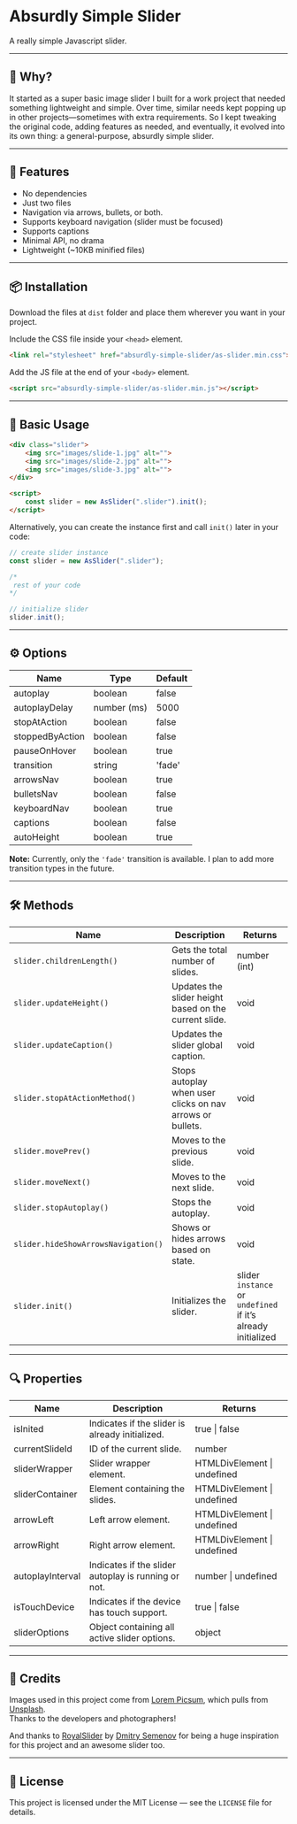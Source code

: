 # Absurdly Simple Slider

A really simple Javascript slider.

---

## 🧠 Why?

It started as a super basic image slider I built for a work project that needed something lightweight and simple. Over time, similar needs kept popping up in other projects—sometimes with extra requirements. So I kept tweaking the original code, adding features as needed, and eventually, it evolved into its own thing: a general-purpose, absurdly simple slider.

---

## 🚀 Features

- No dependencies
- Just two files
- Navigation via arrows, bullets, or both.
- Supports keyboard navigation (slider must be focused)
- Supports captions
- Minimal API, no drama
- Lightweight (~10KB minified files)

---

## 📦 Installation

Download the files at `dist` folder and place them wherever you want in your project.

Include the CSS file inside your `<head>` element.
```html
<link rel="stylesheet" href="absurdly-simple-slider/as-slider.min.css">
```

Add the JS file at the end of your `<body>` element.
```html
<script src="absurdly-simple-slider/as-slider.min.js"></script>
```

---

## 🧱 Basic Usage

```html
<div class="slider">
	<img src="images/slide-1.jpg" alt="">
	<img src="images/slide-2.jpg" alt="">
	<img src="images/slide-3.jpg" alt="">
</div>

<script>
	const slider = new AsSlider(".slider").init();
</script>
```
Alternatively, you can create the instance first and call `init()` later in your code:
```js
// create slider instance
const slider = new AsSlider(".slider");

/*
 rest of your code
*/

// initialize slider
slider.init();
```

---

## ⚙️ Options

| Name           | Type          | Default     |
|----------------|---------------|-------------|
| autoplay       | boolean       | false       |
| autoplayDelay  | number (ms)   | 5000        |
| stopAtAction   | boolean       | false       |
| stoppedByAction| boolean       | false       |
| pauseOnHover   | boolean       | true        |
| transition     | string        | 'fade'      |
| arrowsNav      | boolean       | true        |
| bulletsNav     | boolean       | false       |
| keyboardNav    | boolean       | true        |
| captions       | boolean       | false       |
| autoHeight     | boolean       | true        |

**Note:** Currently, only the `'fade'` transition is available. I plan to add more transition types in the future.

---

## 🛠 Methods

| Name | Description | Returns |
|-|-|-|
| `slider.childrenLength()`           | Gets the total number of slides.                          | number (int) |
| `slider.updateHeight()`             | Updates the slider height based on the current slide.     | void |
| `slider.updateCaption()`            | Updates the slider global caption.                        | void |
| `slider.stopAtActionMethod()`       | Stops autoplay when user clicks on nav arrows or bullets. | void |
| `slider.movePrev()`                 | Moves to the previous slide.                              | void |
| `slider.moveNext()`                 | Moves to the next slide.                                  | void |
| `slider.stopAutoplay()`             | Stops the autoplay.                                       | void |
| `slider.hideShowArrowsNavigation()` | Shows or hides arrows based on state.                     | void |
| `slider.init()`                     | Initializes the slider.                                   | slider `instance` or `undefined` if it’s already initialized |

---

## 🔍 Properties

| Name | Description | Returns |
|-|-|-|
| isInited         | Indicates if the slider is already initialized.                | true \| false |
| currentSlideId   | ID of the current slide.                                       | number |
| sliderWrapper    | Slider wrapper element.                                        | HTMLDivElement \| undefined |
| sliderContainer  | Element containing the slides.                                 | HTMLDivElement \| undefined |
| arrowLeft        | Left arrow element.                                            | HTMLDivElement \| undefined |
| arrowRight       | Right arrow element.                                           | HTMLDivElement \| undefined |
| autoplayInterval | Indicates if the slider autoplay is running or not.            | number \| undefined |
| isTouchDevice    | Indicates if the device has touch support.                     | true \| false |
| sliderOptions    | Object containing all active slider options.                   | object |

---

## 🙏 Credits

Images used in this project come from [Lorem Picsum](https://picsum.photos/), which pulls from [Unsplash](https://unsplash.com/).  
Thanks to the developers and photographers!

And thanks to [RoyalSlider](https://dimsemenov.com/plugins/royal-slider/) by [Dmitry Semenov](https://dimsemenov.com/) for being a huge inspiration for this project and an awesome slider too.

---

## 📄 License

This project is licensed under the MIT License — see the `LICENSE` file for details.
